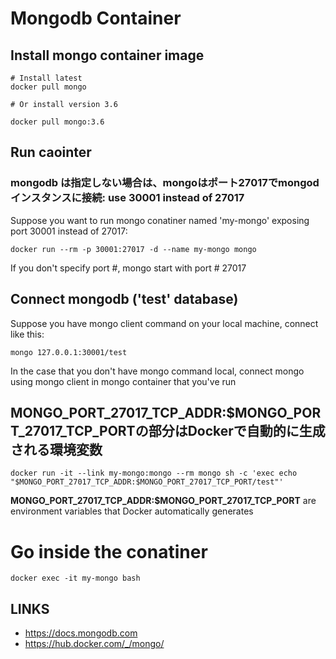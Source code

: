 # Mongodb Container

## Install mongo container image
```
# Install latest
docker pull mongo

# Or install version 3.6

docker pull mongo:3.6
```

## Run caointer
### mongodb は指定しない場合は、mongoはポート27017でmongodインスタンスに接続:  use 30001 instead of 27017
Suppose you want to run mongo conatiner named 'my-mongo' exposing port 30001 instead of 27017:
```
docker run --rm -p 30001:27017 -d --name my-mongo mongo
```
If you don't specify port #,  mongo start with port # 27017

## Connect mongodb  ('test' database)
Suppose you have mongo client command on your local machine, connect like this:
```
mongo 127.0.0.1:30001/test
```

In the case that you don't have mongo command local, connect mongo using mongo client in mongo container that you've run

## MONGO_PORT_27017_TCP_ADDR:$MONGO_PORT_27017_TCP_PORTの部分はDockerで自動的に生成される環境変数
```
docker run -it --link my-mongo:mongo --rm mongo sh -c 'exec echo "$MONGO_PORT_27017_TCP_ADDR:$MONGO_PORT_27017_TCP_PORT/test"'
```
**MONGO_PORT_27017_TCP_ADDR:$MONGO_PORT_27017_TCP_PORT** are environment variables that Docker automatically generates

# Go inside the conatiner
```
docker exec -it my-mongo bash
```


## LINKS
- https://docs.mongodb.com
- https://hub.docker.com/_/mongo/

